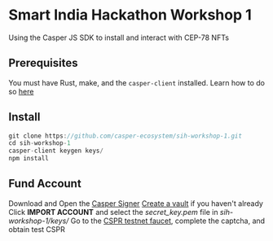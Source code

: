 # Smart India Hackathon Workshop 1
Using the Casper JS SDK to install and interact with CEP-78 NFTs

## Prerequisites
You must have Rust, make, and the `casper-client` installed.
Learn how to do so [here](https://docs.casperlabs.io/workflow/setup/) 

## Install

```javascript
git clone https://github.com/casper-ecosystem/sih-workshop-1.git
cd sih-workshop-1
casper-client keygen keys/
npm install
```

## Fund Account
Download and Open the [Casper Signer](https://chrome.google.com/webstore/detail/casper-signer/djhndpllfiibmcdbnmaaahkhchcoijce)
[Create a vault](https://docs.casperlabs.io/workflow/signer-guide/#12-logging-in-to-the-casper-signer) if you haven't already
Click **IMPORT ACCOUNT** and select the *secret_key.pem* file in *sih-workshop-1/keys/*
Go to the [CSPR testnet faucet](https://testnet.cspr.live/tools/faucet), complete the captcha, and obtain test CSPR

